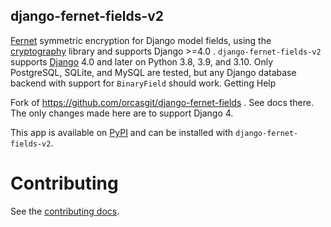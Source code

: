   django-fernet-fields-v2
  ------------------------------------------------------------------------------------------------------------------------
  [Fernet](https://cryptography.io/en/latest/fernet/) symmetric encryption for Django model fields, using the
  [cryptography](https://cryptography.io/en/latest/) library and supports Django \>=4.0 .
  `django-fernet-fields-v2` supports [Django](http://www.djangoproject.com/) 4.0 and later on Python 3.8, 3.9, and 3.10.
  Only PostgreSQL, SQLite, and MySQL are tested, but any Django database backend
  with support for `BinaryField` should work.
  Getting Help

Fork of <https://github.com/orcasgit/django-fernet-fields> . See docs
there. The only changes made here are to support Django 4.

This app is available on [PyPI][pypi] and can be installed with `django-fernet-fields-v2`.

# Contributing

See the [contributing
docs](https://github.com/MichelML/django-fernet-fields/blob/master/CONTRIBUTING.rst).

[pypi]: https://pypi.org/project/django-fernet-fields-v2/
